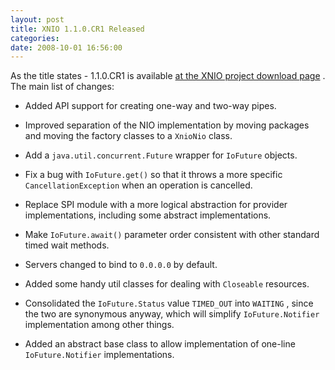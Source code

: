 ```yaml
---
layout: post
title: XNIO 1.1.0.CR1 Released
categories: 
date: 2008-10-01 16:56:00
---
```

 As the title states - 1.1.0.CR1 is available [at the XNIO project download page](http://www.jboss.org/xnio/downloads/ "") . The main list of changes:

* Added API support for creating one-way and two-way pipes.

* Improved separation of the NIO implementation by moving packages and moving the factory classes to a `XnioNio` class.

* Add a `java.util.concurrent.Future` wrapper for `IoFuture` objects.

* Fix a bug with `IoFuture.get()` so that it throws a more specific `CancellationException` when an operation is cancelled.

* Replace SPI module with a more logical abstraction for provider implementations, including some abstract implementations.

* Make `IoFuture.await()` parameter order consistent with other standard timed wait methods.

* Servers changed to bind to `0.0.0.0` by default.

* Added some handy util classes for dealing with `Closeable` resources.

* Consolidated the `IoFuture.Status` value `TIMED_OUT` into `WAITING` , since the two are synonymous anyway, which will simplify `IoFuture.Notifier` implementation among other things.

* Added an abstract base class to allow implementation of one-line `IoFuture.Notifier` implementations.  
